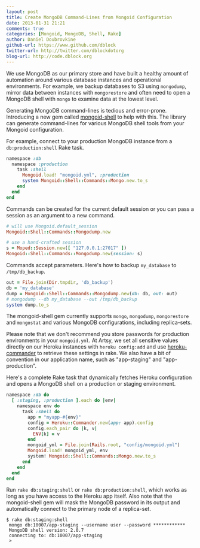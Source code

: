 ```yaml
---
layout: post
title: Create MongoDB Command-Lines from Mongoid Configuration
date: 2013-01-31 21:21
comments: true
categories: [Mongoid, MongoDB, Shell, Rake]
author: Daniel Doubrovkine
github-url: https://www.github.com/dblock
twitter-url: http://twitter.com/dblockdotorg
blog-url: http://code.dblock.org
---
```


We use MongoDB as our primary store and have built a healthy amount of automation around various database instances and operational environments. For example, we backup databases to S3 using `mongodump`, mirror data between instances with `mongorestore` and often need to open a MongoDB shell with `mongo` to examine data at the lowest level.

Generating MongoDB command-lines is tedious and error-prone. Introducing a new gem called [mongoid-shell](https://github.com/dblock/mongoid-shell) to help with this. The library can generate command-lines for various MongoDB shell tools from your Mongoid configuration.

For example, connect to your production MongoDB instance from a `db:production:shell` Rake task.

```ruby
namespace :db
  namespace :production
    task :shell
      Mongoid.load! "mongoid.yml", :production
      system Mongoid::Shell::Commands::Mongo.new.to_s
    end
  end
end
```

<!-- more -->

Commands can be created for the current default session or you can pass a session as an argument to a new command.

```ruby
# will use Mongoid.default_session
Mongoid::Shell::Commands::Mongodump.new

# use a hand-crafted session
s = Moped::Session.new([ "127.0.0.1:27017" ])
Mongoid::Shell::Commands::Mongodump.new(session: s)
```

Commands accept parameters. Here's how to backup `my_database` to `/tmp/db_backup`.

```ruby
out = File.join(Dir.tmpdir, 'db_backup')
db = 'my_database'
dump = Mongoid::Shell::Commands::Mongodump.new(db: db, out: out)
# mongodump --db my_database --out /tmp/db_backup
system dump.to_s
```

The mongoid-shell gem currently supports `mongo`, `mongodump`, `mongorestore` and `mongostat` and various MongoDB configurations, including replica-sets.

Please note that we don't recommend you store passwords for production environments in your `mongoid.yml`. At Artsy, we set all sensitive values directly on our Heroku instances with `heroku config:add` and use [heroku-commander](https://github.com/dblock/heroku-commander) to retrieve these settings in rake. We also have a bit of convention in our application name, such as "app-staging" and "app-production".

Here's a complete Rake task that dynamically fetches Heroku configuration and opens a MongoDB shell on a production or staging environment.

```ruby
namespace :db do
  [ :staging, :production ].each do |env|
    namespace env do
      task :shell do
        app = "myapp-#{env}"
        config = Heroku::Commander.new(app: app).config
        config.each_pair do |k, v|
          ENV[k] = v
        end
        mongoid_yml = File.join(Rails.root, "config/mongoid.yml")
        Mongoid.load! mongoid_yml, env
        system! Mongoid::Shell::Commands::Mongo.new.to_s
      end
    end
  end
end
```

Run `rake db:staging:shell` or `rake db:production:shell`, which works as long as you have access to the Heroku app itself. Also note that the mongoid-shell gem will mask the MongoDB password in its output and automatically connect to the primary node of a replica-set.

```
$ rake db:staging:shell
 mongo db:10007/app-staging --username user --password ************
 MongoDB shell version: 2.0.7
 connecting to: db:10007/app-staging
 >
```
